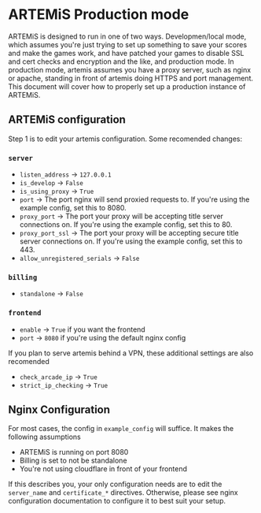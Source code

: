 # ARTEMiS Production mode
ARTEMiS is designed to run in one of two ways. Developmen/local mode, which assumes you're just trying to set up something to save your scores and make the games work, and have patched your games to disable SSL and cert checks and encryption and the like, and production mode. In production mode, artemis assumes you have a proxy server, such as nginx or apache, standing in front of artemis doing HTTPS and port management. This document will cover how to properly set up a production instance of ARTEMiS.

## ARTEMiS configuration
Step 1 is to edit your artemis configuration. Some recomended changes:
### `server`
- `listen_address` -> `127.0.0.1`
- `is_develop` -> `False`
- `is_using_proxy` -> `True`
- `port` -> The port nginx will send proxied requests to. If you're using the example config, set this to 8080.
- `proxy_port` -> The port your proxy will be accepting title server connections on. If you're using the example config, set this to 80.
- `proxy_port_ssl` -> The port your proxy will be accepting secure title server connections on. If you're using the example config, set this to 443.
- `allow_unregistered_serials` -> `False`
### `billing`
- `standalone` -> `False`
### `frontend`
- `enable` -> `True` if you want the frontend
- `port` -> `8080` if you're using the default nginx config

If you plan to serve artemis behind a VPN, these additional settings are also recomended
- `check_arcade_ip` -> `True`
- `strict_ip_checking` -> `True`

## Nginx Configuration
For most cases, the config in `example_config` will suffice. It makes the following assumptions
- ARTEMiS is running on port 8080
- Billing is set to not be standalone
- You're not using cloudflare in front of your frontend

If this describes you, your only configuration needs are to edit the `server_name` and `certificate_*` directives. Otherwise, please see nginx configuration documentation to configure it to best suit your setup.

